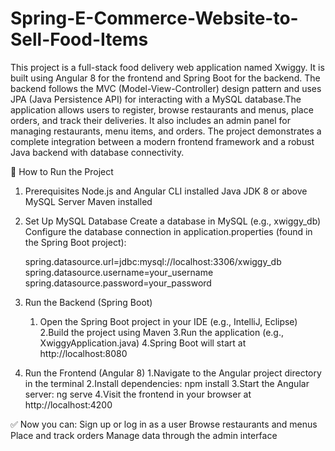 # Spring-E-Commerce-Website-to-Sell-Food-Items
This project is a full-stack food delivery web application named Xwiggy. It is built using Angular 8 for the frontend and Spring Boot for the backend. The backend follows the MVC (Model-View-Controller) design pattern and uses JPA (Java Persistence API) for interacting with a MySQL database.The application allows users to register, browse restaurants and menus, place orders, and track their deliveries. It also includes an admin panel for managing restaurants, menu items, and orders. The project demonstrates a complete integration between a modern frontend framework and a robust Java backend with database connectivity.

🚀 How to Run the Project
1. Prerequisites
Node.js and Angular CLI installed
Java JDK 8 or above
MySQL Server
Maven installed

2. Set Up MySQL Database
Create a database in MySQL (e.g., xwiggy_db)
Configure the database connection in application.properties (found in the Spring Boot project):

   spring.datasource.url=jdbc:mysql://localhost:3306/xwiggy_db
   spring.datasource.username=your_username
   spring.datasource.password=your_password

3. Run the Backend (Spring Boot)
     1. Open the Spring Boot project in your IDE (e.g., IntelliJ, Eclipse)
     2.Build the project using Maven
     3.Run the application (e.g., XwiggyApplication.java)
     4.Spring Boot will start at http://localhost:8080
4. Run the Frontend (Angular 8)
    1.Navigate to the Angular project directory in the terminal
    2.Install dependencies:
     npm install
    3.Start the Angular server:
     ng serve
   4.Visit the frontend in your browser at http://localhost:4200
   
✅ Now you can:
Sign up or log in as a user
Browse restaurants and menus
Place and track orders
Manage data through the admin interface
   
